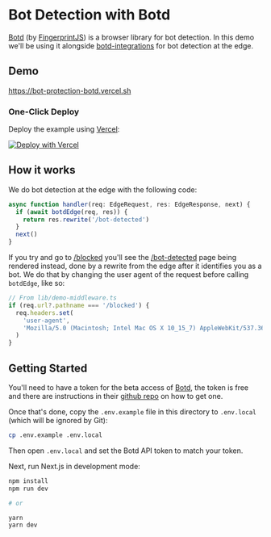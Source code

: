 # Bot Detection with Botd

[Botd](https://github.com/fingerprintjs/botd) (by [FingerprintJS](https://fingerprintjs.com/)) is a browser library for bot detection. In this demo we'll be using it alongside [botd-integrations](https://github.com/fingerprintjs/botd-integrations) for bot detection at the edge.

## Demo

https://bot-protection-botd.vercel.sh

### One-Click Deploy

Deploy the example using [Vercel](https://vercel.com?utm_source=github&utm_medium=readme):

[![Deploy with Vercel](https://vercel.com/button)](https://vercel.com/new/clone?repository-url=https%3A%2F%2Fgithub.com%2Fvercel-customer-feedback%2Fedge-functions%2Ftree%2Fmain%2Fexamples%2Fbot-protection-botd&env=NEXT_PUBLIC_BOTD_API_TOKEN&project-name=bot-protection-botd&repo-name=bot-protection-botd)

## How it works

We do bot detection at the edge with the following code:

```ts
async function handler(req: EdgeRequest, res: EdgeResponse, next) {
  if (await botdEdge(req, res)) {
    return res.rewrite('/bot-detected')
  }
  next()
}
```

If you try and go to [/blocked](https://bot-protection-botd.vercel.sh/blocked) you'll see the [/bot-detected](pages/bot-detected.tsx) page being rendered instead, done by a rewrite from the edge after it identifies you as a bot. We do that by changing the user agent of the request before calling `botdEdge`, like so:

```ts
// From lib/demo-middleware.ts
if (req.url?.pathname === '/blocked') {
  req.headers.set(
    'user-agent',
    'Mozilla/5.0 (Macintosh; Intel Mac OS X 10_15_7) AppleWebKit/537.36 (KHTML, like Gecko) HeadlessChrome/90.0.4430.93 Safari/537.36'
  )
}
```

## Getting Started

You'll need to have a token for the beta access of [Botd](https://github.com/fingerprintjs/botd), the token is free and there are instructions in their [github repo](https://github.com/fingerprintjs/botd) on how to get one.

Once that's done, copy the `.env.example` file in this directory to `.env.local` (which will be ignored by Git):

```bash
cp .env.example .env.local
```

Then open `.env.local` and set the Botd API token to match your token.

Next, run Next.js in development mode:

```bash
npm install
npm run dev

# or

yarn
yarn dev
```
